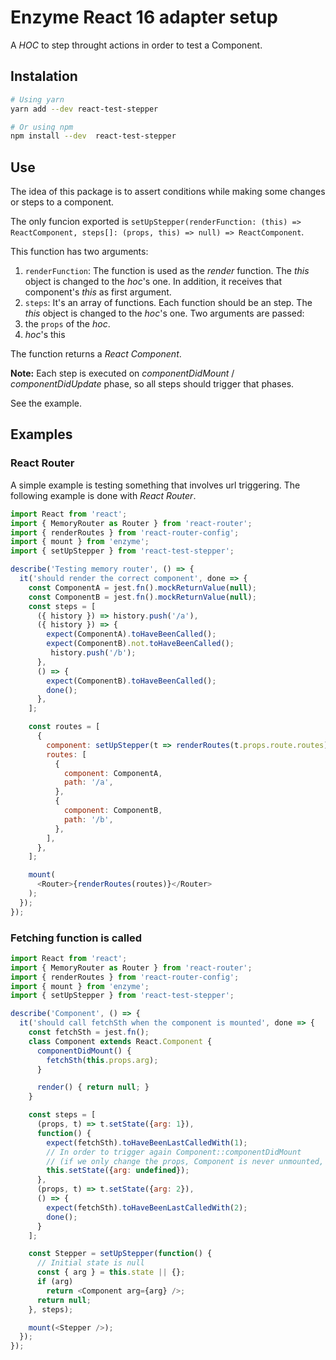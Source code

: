 # Enzyme React 16 adapter setup

 A _HOC_ to step throught actions in order to test a Component.

## Instalation

```bash
# Using yarn
yarn add --dev react-test-stepper

# Or using npm
npm install --dev  react-test-stepper
```

## Use

The idea of this package is to assert conditions while making some changes or steps to a component.

The only funcion exported is `setUpStepper(renderFunction: (this) => ReactComponent, steps[]: (props, this) => null) => ReactComponent`.

This function has two arguments:

1. `renderFunction`: The function is used as the _render_ function. The _this_ object is changed to the _hoc_'s one. In addition, it receives that component's _this_ as first argument.
2. `steps`: It's an array of functions. Each function should be an step. The _this_ object is changed to the _hoc_'s one. Two arguments are passed:
  1. the `props` of the _hoc_.
  2. _hoc_'s this

The function returns a _React Component_.

**Note:** Each step is executed on _componentDidMount_ / _componentDidUpdate_ phase, so all steps should trigger that phases.

See the example.


## Examples

### React Router

A simple example is testing something that involves url triggering. The following example is done with _React Router_.

```js
import React from 'react';
import { MemoryRouter as Router } from 'react-router';
import { renderRoutes } from 'react-router-config';
import { mount } from 'enzyme';
import { setUpStepper } from 'react-test-stepper';

describe('Testing memory router', () => {
  it('should render the correct component', done => {
    const ComponentA = jest.fn().mockReturnValue(null);
    const ComponentB = jest.fn().mockReturnValue(null);
    const steps = [
      ({ history }) => history.push('/a'),
      ({ history }) => {
        expect(ComponentA).toHaveBeenCalled();
        expect(ComponentB).not.toHaveBeenCalled();
         history.push('/b');
      },
      () => {
        expect(ComponentB).toHaveBeenCalled();
        done();
      },
    ];

    const routes = [
      {
        component: setUpStepper(t => renderRoutes(t.props.route.routes), steps),
        routes: [
          {
            component: ComponentA,
            path: '/a',
          },
          {
            component: ComponentB,
            path: '/b',
          },
        ],
      },
    ];

    mount(
      <Router>{renderRoutes(routes)}</Router>
    );
  });
});
```

### Fetching function is called

```js
import React from 'react';
import { MemoryRouter as Router } from 'react-router';
import { renderRoutes } from 'react-router-config';
import { mount } from 'enzyme';
import { setUpStepper } from 'react-test-stepper';

describe('Component', () => {
  it('should call fetchSth when the component is mounted', done => {
    const fetchSth = jest.fn();
    class Component extends React.Component {
      componentDidMount() {
        fetchSth(this.props.arg);
      }

      render() { return null; }
    }

    const steps = [
      (props, t) => t.setState({arg: 1}),
      function() {
        expect(fetchSth).toHaveBeenLastCalledWith(1);
        // In order to trigger again Component::componentDidMount
        // (if we only change the props, Component is never unmounted, so it won't be mounted again, only it's props will change
        this.setState({arg: undefined});
      },
      (props, t) => t.setState({arg: 2}),
      () => {
        expect(fetchSth).toHaveBeenLastCalledWith(2);
        done();
      }
    ];

    const Stepper = setUpStepper(function() {
      // Initial state is null
      const { arg } = this.state || {};
      if (arg)
        return <Component arg={arg} />;
      return null;
    }, steps);

    mount(<Stepper />);
  });
});
```
